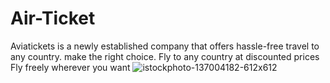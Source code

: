 # Air-Ticket
Aviatickets is a newly established company that offers hassle-free travel to any country. make the right choice.
Fly to any country at discounted prices
 Fly freely wherever you want
![istockphoto-137004182-612x612](https://user-images.githubusercontent.com/116318043/197340608-d94d18ff-03ab-4480-bac3-4ad0ce580992.jpg)
